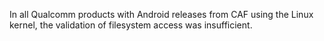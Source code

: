In all Qualcomm products with Android releases from CAF using the Linux kernel, the validation of filesystem access was insufficient.